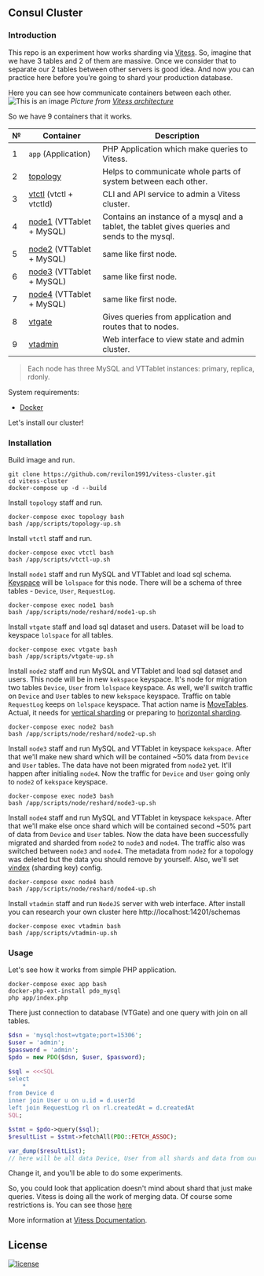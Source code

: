 ## Consul Cluster

### Introduction
This repo is an experiment how works sharding via [Vitess](https://vitess.io).
So, imagine that we have 3 tables and 2 of them are massive.
Once we consider that to separate our 2 tables between other servers is good idea.
And now you can practice here before you're going to shard your production database.   

Here you can see how communicate containers between each other.
![This is an image](https://vitess.io/docs/14.0/overview/img/architecture.svg)
_Picture from [Vitess architecture](https://vitess.io/docs/14.0/overview/architecture/)_

So we have 9 containers that it works.

| №   | Container                                                                | Description                                                                                    |
|-----|--------------------------------------------------------------------------|------------------------------------------------------------------------------------------------|
| 1   | `app` (Application)                                                      | PHP Application which make queries to Vitess.                                                  |
| 2   | [topology](https://vitess.io/docs/14.0/concepts/topology-service/)       | Helps to communicate whole parts of system between each other.                                 |
| 3   | [vtctl](https://vitess.io/docs/14.0/concepts/vtctl/)  (vtctl + vtctld)   | CLI and API service to admin a Vitess cluster.                                                 |
| 4   | [node1](https://vitess.io/docs/14.0/concepts/tablet/) (VTTablet + MySQL) | Contains an instance of a mysql and a tablet, the tablet gives queries and sends to the mysql. |
| 5   | [node2](https://vitess.io/docs/14.0/concepts/tablet/) (VTTablet + MySQL) | same like first node.                                                                          |
| 6   | [node3](https://vitess.io/docs/14.0/concepts/tablet/) (VTTablet + MySQL) | same like first node.                                                                          |
| 7   | [node4](https://vitess.io/docs/14.0/concepts/tablet/) (VTTablet + MySQL) | same like first node.                                                                          |
| 8   | [vtgate](https://vitess.io/docs/14.0/concepts/vtgate/)                   | Gives queries from application and routes that to nodes.                                       |
| 9   | [vtadmin](https://vitess.io/docs/14.0/reference/programs/vtadmin-web/)   | Web interface to view state and admin cluster.                                                 |

> Each node has three MySQL and VTTablet instances: primary, replica, rdonly.

System requirements:
* [Docker](https://www.docker.com)

Let's install our cluster!

### Installation
Build image and run.
```shell
git clone https://github.com/revilon1991/vitess-cluster.git
cd vitess-cluster
docker-compose up -d --build
```

Install `topology` staff and run.
```shell
docker-compose exec topology bash
bash /app/scripts/topology-up.sh
```

Install `vtctl` staff and run.
```shell
docker-compose exec vtctl bash
bash /app/scripts/vtctl-up.sh
```

Install `node1` staff and run MySQL and VTTablet and load sql schema.
[Keyspace](https://vitess.io/docs/14.0/concepts/keyspace/) will be `lolspace` for this node.
There will be a schema of three tables - `Device`, `User`, `RequestLog`.
```shell
docker-compose exec node1 bash
bash /app/scripts/node/reshard/node1-up.sh
```

Install `vtgate` staff and load sql dataset and users.
Dataset will be load to keyspace `lolspace` for all tables.
```shell
docker-compose exec vtgate bash
bash /app/scripts/vtgate-up.sh
```

Install `node2` staff and run MySQL and VTTablet and load sql dataset and users.
This node will be in new `kekspace` keyspace.
It's node for migration two tables `Device`, `User` from `lolspace` keyspace.
As well, we'll switch traffic on `Device` and `User` tables to new `kekspace` keyspace.
Traffic on table `RequestLog` keeps on `lolspace` keyspace.
That action name is [MoveTables](https://vitess.io/docs/14.0/user-guides/migration/move-tables/). 
Actual, it needs for [vertical sharding](https://vitess.io/docs/14.0/user-guides/historical/vertical-split/) or preparing to [horizontal sharding](https://vitess.io/docs/14.0/user-guides/historical/horizontal-sharding/).
```shell
docker-compose exec node2 bash
bash /app/scripts/node/reshard/node2-up.sh
```

Install `node3` staff and run MySQL and VTTablet in keyspace `kekspace`.
After that we'll make new shard which will be contained ~50% data from `Device` and `User` tables.
The data have not been migrated from `node2` yet. It'll happen after initialing `node4`.
Now the traffic for `Device` and `User` going only to `node2` of `kekspace` keyspace.
```shell
docker-compose exec node3 bash
bash /app/scripts/node/reshard/node3-up.sh
```

Install `node4` staff and run MySQL and VTTablet in keyspace `kekspace`.
After that we'll make else once shard which will be contained second ~50% part of data from `Device` and `User` tables.
Now the data have been successfully migrated and sharded from `node2` to `node3` and `node4`.
The traffic also was switched between `node3` and `node4`.
The metadata from `node2` for a topology was deleted but the data you should remove by yourself.
Also, we'll set [vindex](https://vitess.io/docs/14.0/reference/features/vindexes/) (sharding key) config.
```shell
docker-compose exec node4 bash
bash /app/scripts/node/reshard/node4-up.sh
```

Install `vtadmin` staff and run `NodeJS` server with web interface.
After install you can research your own cluster here http://localhost:14201/schemas
```shell
docker-compose exec vtadmin bash
bash /app/scripts/vtadmin-up.sh
```

### Usage
Let's see how it works from simple PHP application.
```shell
docker-compose exec app bash
docker-php-ext-install pdo_mysql
php app/index.php
```

There just connection to database (VTGate) and one query with join on all tables.
```php
$dsn = 'mysql:host=vtgate;port=15306';
$user = 'admin';
$password = 'admin';
$pdo = new PDO($dsn, $user, $password);

$sql = <<<SQL
select
    *
from Device d
inner join User u on u.id = d.userId
left join RequestLog rl on rl.createdAt = d.createdAt
SQL;

$stmt = $pdo->query($sql);
$resultList = $stmt->fetchAll(PDO::FETCH_ASSOC);

var_dump($resultList);
// here will be all data Device, User from all shards and data from our first keyspace from table RequestLog.
```
Change it, and you'll be able to do some experiments.

So, you could look that application doesn't mind about shard that just make queries.
Vitess is doing all the work of merging data.
Of course some restrictions is.
You can see those [here](https://vitess.io/docs/14.0/reference/compatibility/mysql-compatibility/)

More information at [Vitess Documentation](https://vitess.io/docs/14.0/).

License
-------

[![license](https://img.shields.io/badge/License-MIT-green.svg?style=flat-square)](./LICENSE)